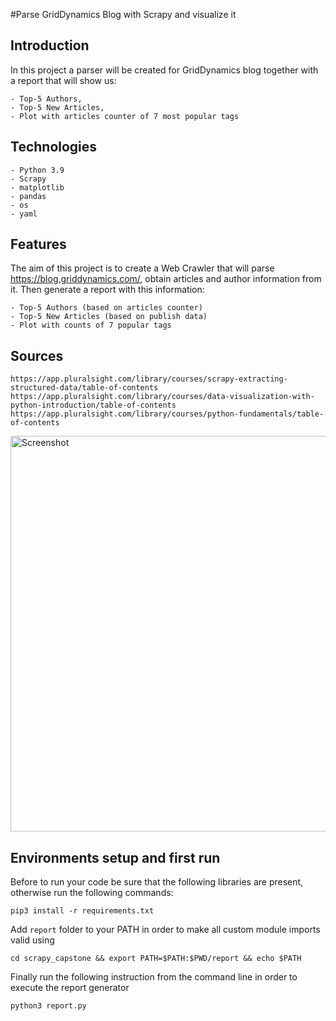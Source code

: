 #Parse GridDynamics Blog with Scrapy and visualize it
## Introduction
   In this project a parser will be created for GridDynamics blog together with a report that will show us:
      
    - Top-5 Authors,
    - Top-5 New Articles,
    - Plot with articles counter of 7 most popular tags
## Technologies
    - Python 3.9
    - Scrapy
    - matplotlib
    - pandas
    - os
    - yaml
## Features
The aim of this project is to create a Web Crawler that will parse https://blog.griddynamics.com/,
obtain articles and author information from it.
Then generate a report with this information:

    - Top-5 Authors (based on articles counter)
    - Top-5 New Articles (based on publish data)
    - Plot with counts of 7 popular tags
## Sources 
    https://app.pluralsight.com/library/courses/scrapy-extracting-structured-data/table-of-contents
    https://app.pluralsight.com/library/courses/data-visualization-with-python-introduction/table-of-contents
    https://app.pluralsight.com/library/courses/python-fundamentals/table-of-contents

<img width="633" alt="Screenshot" src="https://user-images.githubusercontent.com/75839583/103350362-025ffd00-4aa0-11eb-8cce-d58d50f8110b.png">

## Environments setup and first run
Before to run your code be sure that the following libraries are present, otherwise run the following commands:
```
pip3 install -r requirements.txt
```
Add `report` folder to your PATH in order to make all custom module imports valid using
```
cd scrapy_capstone && export PATH=$PATH:$PWD/report && echo $PATH
```

Finally run the following instruction from the command line in order to execute the report generator
```
python3 report.py
```



